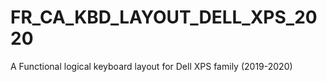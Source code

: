 # FR_CA_KBD_LAYOUT_DELL_XPS_2020
A Functional logical keyboard layout for Dell XPS family (2019-2020)

